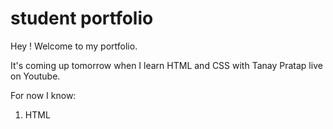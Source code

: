 # student portfolio

Hey ! Welcome to my portfolio.

It's coming up tomorrow when I learn HTML and CSS with Tanay Pratap live on Youtube.

For now I know:

1. HTML
